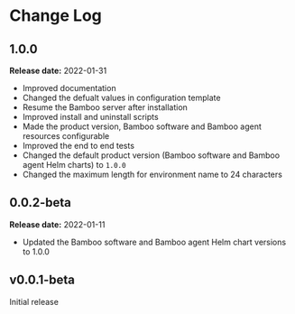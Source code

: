 # Change Log

## 1.0.0

**Release date:** 2022-01-31

* Improved documentation
* Changed the defualt values in configuration template
* Resume the Bamboo server after installation
* Improved install and uninstall scripts
* Made the product version, Bamboo software and Bamboo agent resources configurable
* Improved the end to end tests
* Changed the default product version (Bamboo software and Bamboo agent Helm charts) to `1.0.0`
* Changed the maximum length for environment name to 24 characters

## 0.0.2-beta

**Release date:** 2022-01-11

* Updated the Bamboo software and Bamboo agent Helm chart versions to 1.0.0 

## v0.0.1-beta

Initial release
